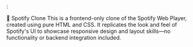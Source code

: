 :

🎵 Spotify Clone 
This is a frontend-only clone of the Spotify Web Player, created using pure HTML and CSS. It replicates the look and feel of Spotify's UI to showcase responsive design and layout skills—no functionality or backend integration included.




